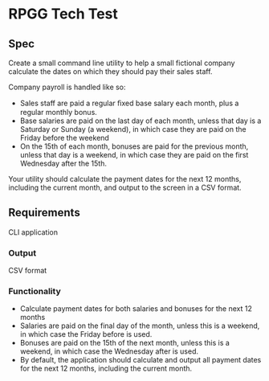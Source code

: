 # RPGG Tech Test

## Spec

Create a small command line utility to help a small fictional company calculate the dates on which they should pay their
sales staff.

Company payroll is handled like so:
- Sales staff are paid a regular ﬁxed base salary each month, plus a regular monthly bonus.
- Base salaries are paid on the last day of each month, unless that day is a Saturday or Sunday (a weekend), in which
  case they are paid on the Friday before the weekend
- On the 15th of each month, bonuses are paid for the previous month, unless that day is a weekend, in which case they
  are paid on the first Wednesday after the 15th.

Your utility should calculate the payment dates for the next 12 months, including the current month, and output to the
screen in a CSV format.


## Requirements
CLI application

### Output
CSV format

### Functionality

- Calculate payment dates for both salaries and bonuses for the next 12 months
- Salaries are paid on the final day of the month, unless this is a weekend, in which case the Friday before is used.
- Bonuses are paid on the 15th of the next month, unless this is a weekend, in which case the Wednesday after is used.
- By default, the application should calculate and output all payment dates for the next 12 months, including the
  current month.


